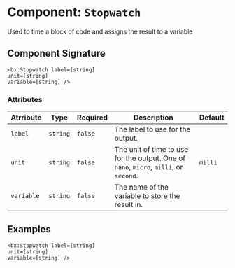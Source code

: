 [comment]: # (Note: This documentation is generated dynamically in the build process.  To modify the contents, change the javadoc on the _invoke method of the Component class)
# Component: `Stopwatch`

Used to time a block of code and assigns the result to a variable

## Component Signature

```
<bx:Stopwatch label=[string]
unit=[string]
variable=[string] />
```

### Attributes


| Atrribute | Type | Required | Description | Default |
|----------|------|----------|-------------|---------|
| `label` | `string` | `false` | The label to use for the output. |  |
| `unit` | `string` | `false` | The unit of time to use for the output. One of `nano`, `micro`, `milli`, or `second`. | `milli` |
| `variable` | `string` | `false` | The name of the variable to store the result in. |  |

## Examples

```
<bx:Stopwatch label=[string]
unit=[string]
variable=[string] />
```

